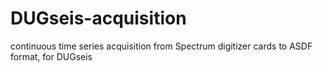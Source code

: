 # DUGseis-acquisition
continuous time series acquisition from Spectrum digitizer cards to ASDF format, for DUGseis
